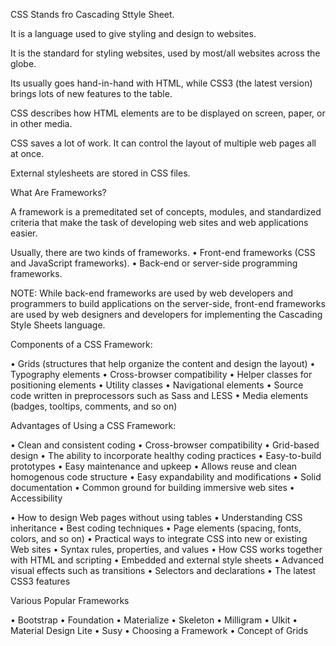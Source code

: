 CSS Stands fro Cascading Sttyle Sheet.

It is a language used to give styling and design to websites.

It is the standard for styling websites, used by most/all websites across the globe.

Its usually goes hand-in-hand with HTML, while CSS3
(the latest version) brings lots of new features to the table.

CSS describes how HTML elements are to be displayed on screen, paper, or in other media.

CSS saves a lot of work. It can control the layout of multiple web pages all at once.

External stylesheets are stored in CSS files.


What Are Frameworks?

A framework is a premeditated set of concepts, modules, and standardized
criteria that make the task of developing web sites and web applications
easier.

Usually, there are two kinds of frameworks.
• Front-end frameworks (CSS and JavaScript frameworks).
• Back-end or server-side programming frameworks.

NOTE:
    While back-end frameworks are used by web developers and
programmers to build applications on the server-side, front-end
frameworks are used by web designers and developers for implementing the Cascading Style Sheets language.

Components of a CSS Framework:

• Grids (structures that help organize the content and
design the layout)
• Typography elements
• Cross-browser compatibility
• Helper classes for positioning elements
• Utility classes
• Navigational elements
• Source code written in preprocessors such as Sass
and LESS
• Media elements (badges, tooltips, comments,
and so on)

Advantages of Using a CSS Framework:

• Clean and consistent coding
• Cross-browser compatibility
• Grid-based design
• The ability to incorporate healthy coding practices
• Easy-to-build prototypes
• Easy maintenance and upkeep
• Allows reuse and clean homogenous code structure
• Easy expandability and modifications
• Solid documentation
• Common ground for building immersive web sites
• Accessibility

• How to design Web pages without using tables
• Understanding CSS inheritance
• Best coding techniques
• Page elements (spacing, fonts, colors, and so on)
• Practical ways to integrate CSS into new or existing Web sites
• Syntax rules, properties, and values
• How CSS works together with HTML and scripting
• Embedded and external style sheets
• Advanced visual effects such as transitions
• Selectors and declarations
• The latest CSS3 features

Various Popular Frameworks

• Bootstrap
• Foundation
• Materialize
• Skeleton
• Milligram
• Ulkit
• Material Design Lite
• Susy
• Choosing a Framework
• Concept of Grids